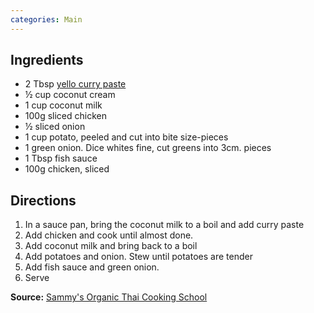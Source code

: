 ```yaml
---
categories: Main
---
```


## Ingredients
 - 2 Tbsp [yello curry paste](http://mtsugi.github.io/recipes/curry-paste)
 - &frac12; cup coconut cream
 - 1 cup coconut milk
 - 100g sliced chicken
 - &frac12; sliced onion
 - 1 cup potato, peeled and cut into bite size-pieces
 - 1 green onion. Dice whites fine, cut greens into 3cm. pieces
 - 1 Tbsp fish sauce
 - 100g chicken, sliced

## Directions
1. In a sauce pan, bring the coconut milk to a boil and add curry paste
2. Add chicken and cook until almost done.
3. Add coconut milk and bring back to a boil
4. Add potatoes and onion. Stew until potatoes are tender
5. Add fish sauce and green onion.
6. Serve

**Source:** [Sammy's Organic Thai Cooking School](https://www.facebook.com/Sammy-Organic-Thai-Cooking-School-121424394552150/)